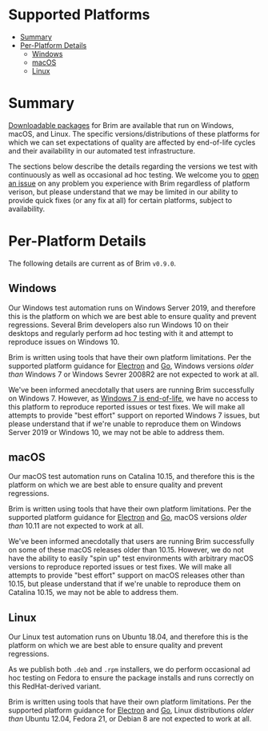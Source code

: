 # Supported Platforms

- [Summary](#summary)
- [Per-Platform Details](#per-platform-details)
  * [Windows](#windows)
  * [macOS](#macos)
  * [Linux](#linux)

# Summary

[Downloadable packages](https://www.brimsecurity.com/download/) for Brim are
available that run on Windows, macOS, and Linux. The specific
versions/distributions of these platforms for which we can set expectations of
quality are affected by end-of-life cycles and their availability in our
automated test infrastructure.

The sections below describe the details regarding the versions we test with
continuously as well as occasional ad hoc testing. We welcome you to
[open an issue](./Troubleshooting#opening-an-issue) on any problem you
experience with Brim regardless of platform verison, but please understand
that we may be limited in our ability to provide quick fixes (or any fix at
all) for certain platforms, subject to availability.

# Per-Platform Details

The following details are current as of Brim `v0.9.0`.

## Windows

Our Windows test automation runs on Windows Server 2019, and therefore this is
the platform on which we are best able to ensure quality and prevent
regressions. Several Brim developers also run Windows 10 on their desktops
and regularly perform ad hoc testing with it and attempt to reproduce issues on
Windows 10.

Brim is written using tools that have their own platform limitations. Per the
supported platform guidance for [Electron](https://www.electronjs.org/docs/tutorial/support#supported-platforms)
and [Go](https://golang.org/doc/install#requirements), Windows versions
_older_ _than_ Windows 7 or Windows Sevrer 2008R2 are not expected to work at
all.

We've been informed anecdotally that users are running Brim successfully on
Windows 7. However, as [Windows 7 is end-of-life](https://support.microsoft.com/en-us/help/4057281/windows-7-support-ended-on-january-14-2020),
we have no access to this platform to reproduce reported issues or test fixes.
We will make all attempts to provide  "best effort" support on reported Windows
7 issues, but please understand that if we're unable to reproduce them on
Windows Server 2019 or Windows 10, we may not be able to address them.

## macOS

Our macOS test automation runs on Catalina 10.15, and therefore this is
the platform on which we are best able to ensure quality and prevent
regressions.

Brim is written using tools that have their own platform limitations. Per the
supported platform guidance for [Electron](https://www.electronjs.org/docs/tutorial/support#supported-platforms) 
and [Go](https://golang.org/doc/install#requirements), macOS versions _older_
_than_ 10.11 are not expected to work at all.

We've been informed anecdotally that users are running Brim successfully on
some of these macOS releases older than 10.15. However, we do not have the
ability to easily "spin up" test environments with arbitrary macOS versions to
reproduce reported issues or test fixes. We will make all attempts to provide
"best effort" support on macOS releases other than 10.15, but please understand
that if we're unable to reproduce them on Catalina 10.15, we may not be able
to address them.

## Linux

Our Linux test automation runs on Ubuntu 18.04, and therefore this is
the platform on which we are best able to ensure quality and prevent
regressions.

As we publish both `.deb` and `.rpm` installers, we do perform occasional ad
hoc testing on Fedora to ensure the package installs and runs correctly on
this RedHat-derived variant.

Brim is written using tools that have their own platform limitations. Per the
supported platform guidance for [Electron](https://www.electronjs.org/docs/tutorial/support#supported-platforms)
and [Go](https://golang.org/doc/install#requirements), Linux distributions
_older_ _than_ Ubuntu 12.04, Fedora 21, or Debian 8 are not expected to work
at all.
